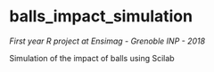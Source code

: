 # balls_impact_simulation
*First year R project at Ensimag - Grenoble INP - 2018*

Simulation of the impact of balls using Scilab
